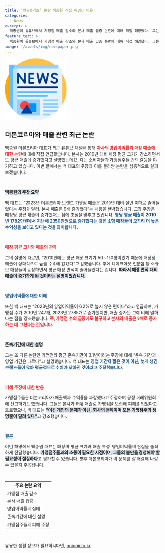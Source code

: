 ```yaml
---
title: ‘연돈볼카츠’ 논란 백종원 직접 해명한 이유!
categories:
  - News
excerpt: >
  백종원이 유튜브에서 가맹점 매출 감소와 본사 매출 급증 논란에 대해 직접 해명했다. 그는 매장 크기 변화와 가맹점 수 증가가 원인이라 주장하며, 가맹점은 여전히 경쟁력 있다며 반박했다.
feature_text: >
  백종원이 유튜브에서 가맹점 매출 감소와 본사 매출 급증 논란에 대해 직접 해명했다. 그는 매장 크기 변화와 가맹점 수 증가가 원인이라 주장하며, 가맹점은 여전히 경쟁력 있다며 반박했다.
image: '/assets/img/newspaper.png'
---
```


<p><img src="/assets/img/newspaper.png" alt="kimp 속보" /></p>

<h2 data-ke-size="size26">더본코리아와 매출 관련 최근 논란</h2>

<p data-ke-size="size16">백종원 더본코리아 대표가 최근 유튜브 채널을 통해 <b><span style="color: #ee2323;">자사의 영업이익률과 매장 매출에 대한 논란</span></b>에 대해 직접 언급했습니다. 본사는 2010년 대비 매장 평균 크기가 감소하면서도 평균 매출이 증가했다고 설명했는데요, 이는 소비자들과 가맹점주들 간의 갈등을 야기하고 있습니다. 이번 글에서는 백 대표의 주장과 이를 둘러싼 논란을 심층적으로 살펴보겠습니다.</p>

<p data-ke-size="size16">&nbsp;</p>

<p><b><span style="background-color: #21538527;">백종원의 주장 요약</span></b></p>

<p data-ke-size="size16">백 대표는 “2023년 더본코리아 브랜드 가맹점 매출은 2010년 대비 절반 이하로 줄어들었다는 주장과 달리, 본사 매출은 9배 증가했다”는 내용을 반박했습니다. 그의 주장은 매장당 평균 매출이 증가했다는 점에 초점을 맞추고 있습니다. <b><span style="color: #1a5490;">평당 평균 매출이 2010년 1782만원에서 지난해 2350만원으로 증가했다는 것은 소형 매장들이 오히려 더 높은 수익성을 보이고 있다는 것을 의미합니다.</span></b></p>

<p data-ke-size="size16">&nbsp;</p>

<p><b><span style="color: #ee2323;">매장 평균 크기와 매출의 관계</span></b></p>

<p data-ke-size="size16">그의 설명에 따르면, “2010년에는 평균 매장 크기가 50∼150평이었기 때문에 매장당 매출이 상대적으로 높을 수밖에 없었다”고 말했습니다. 후에 테이크아웃 전문점 등 소규모 매장들이 등장하면서 평균 매장 면적이 줄어들었다는 겁니다. <b><span style="background-color: #21538527;">따라서 매장 면적 대비 매출이 증가하게 된 것이라는 설명이었습니다.</span></b></p>

<p data-ke-size="size16">&nbsp;</p>

<p><b><span style="color: #1a5490;">영업이익률에 대한 이해</span></b></p>

<p data-ke-size="size16">또한 백 대표는 “2023년의 영업이익률이 6.2%로 높지 않은 편이다”라고 언급하며, 가맹점 수가 2010년 247개, 2023년 2785개로 증가했지만, 매출 증가는 그에 비해 덜하다는 점을 강조했습니다. <b><span style="color: #ee2323;">즉, 가맹점 수의 급증에도 불구하고 본사의 매출은 9배로 증가하는 데 그쳤다는 것입니다.</span></b></p>

<p data-ke-size="size16">&nbsp;</p>

<p><b><span style="background-color: #21538527;">존속기간에 대한 설명</span></b></p>

<p data-ke-size="size16">그는 또 다른 논란인 가맹점의 평균 존속기간이 3.1년이라는 주장에 대해 “존속 기간과 영업 기간은 다르다”고 설명했습니다. 백 대표는 <b><span style="color: #1a5490;">영업 기간이 짧은 것이 아닌, 늦게 생긴 브랜드들이 많아 평균적으로 수치가 낮아진 것이라고 주장했습니다.</span></b></p>

<p data-ke-size="size16">&nbsp;</p>

<p><b><span style="color: #ee2323;">피해 주장에 대한 반응</span></b></p>

<p data-ke-size="size16">가맹점주들은 더본코리아가 매출액과 수익률을 과장했다고 주장하며 공정 거래위원회에 신고하기도 했습니다. 그들은 본사가 허위 매출로 가맹점을 모집해 피해를 입었다고 토로했으나, 백 대표는 <b><span style="background-color: #21538527;">“이건 개인의 문제가 아닌, 회사의 문제이며 모든 가맹점주의 생명줄이 달려 있다”</span></b>고 강조했습니다.</p>

<p data-ke-size="size16">&nbsp;</p>

<p><b><span style="color: #1a5490;">결론</span></b></p>

<p data-ke-size="size16">이번 해명에서 백종원 대표는 매장의 평균 크기와 매출 특성, 영업이익률의 현실을 솔직하게 전달했습니다. <b><span style="background-color: #21538527;">가맹점주들과의 소통이 필요한 시점이며, 그들의 불만을 경청해야 할 필요성이 절실하다</span></b>고 평가할 수 있습니다. 향후 더본코리아가 이 문제를 잘 해결해 나갈 수 있을지 주목됩니다.</p>

<p data-ke-size="size16">&nbsp;</p>

<table>
<tr>
<td style="text-align: center; height: 17px;"><b>주요 논란 요약</b></td>
</tr>
<tr>
<td>가맹점 매출 감소</td>
</tr>
<tr>
<td>본사 매출 급증</td>
</tr>
<tr>
<td>영업이익률의 실태</td>
</tr>
<tr>
<td>존속기간에 대한 설명</td>
</tr>
<tr>
<td>가맹점주들의 피해 주장</td>
</tr>
</table>

<p data-ke-size="size16">&nbsp;</p>
유용한 생활 정보가 필요하시다면, <a href="https://onioninfo.kr" rel="dofollow">onioninfo.kr</a>


